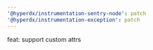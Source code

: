 ```yaml
---
'@hyperdx/instrumentation-sentry-node': patch
'@hyperdx/instrumentation-exception': patch
---
```


feat: support custom attrs

